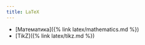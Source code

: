 ```yaml
---
title: LaTeX
---
```


- [Математика]({% link latex/mathematics.md %})
- [TikZ]({% link latex/tikz.md %})
